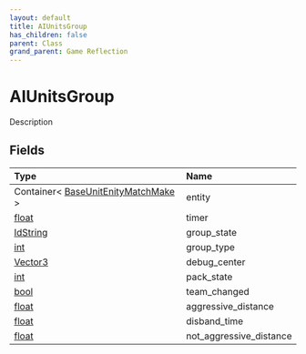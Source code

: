 ```yaml
---
layout: default
title: AIUnitsGroup
has_children: false
parent: Class
grand_parent: Game Reflection
---
```

# AIUnitsGroup
Description 

## Fields

| Type | Name |
|:----------|:--------------|
| Container< [BaseUnitEnityMatchMake](/riftbreaker-wiki/docs/game-reflection/classes/base_unit_enity_match_make/) > | entity |
| [float](/riftbreaker-wiki/docs/game-reflection/components/float/) | timer |
| [IdString](/riftbreaker-wiki/docs/game-reflection/components/id_string/) | group_state |
| [int](/riftbreaker-wiki/docs/game-reflection/enums/int/) | group_type |
| [Vector3](/riftbreaker-wiki/docs/game-reflection/classes/vector3/) | debug_center |
| [int](/riftbreaker-wiki/docs/game-reflection/enums/int/) | pack_state |
| [bool](/riftbreaker-wiki/docs/game-reflection/components/bool/) | team_changed |
| [float](/riftbreaker-wiki/docs/game-reflection/components/float/) | aggressive_distance |
| [float](/riftbreaker-wiki/docs/game-reflection/components/float/) | disband_time |
| [float](/riftbreaker-wiki/docs/game-reflection/components/float/) | not_aggressive_distance |

